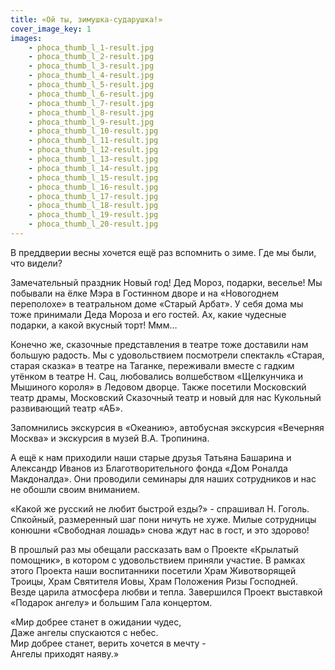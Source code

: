 ```yaml
---
title: «Ой ты, зимушка-сударушка!»
cover_image_key: 1
images:
    - phoca_thumb_l_1-result.jpg
    - phoca_thumb_l_2-result.jpg
    - phoca_thumb_l_3-result.jpg
    - phoca_thumb_l_4-result.jpg
    - phoca_thumb_l_5-result.jpg
    - phoca_thumb_l_6-result.jpg
    - phoca_thumb_l_7-result.jpg
    - phoca_thumb_l_8-result.jpg
    - phoca_thumb_l_9-result.jpg
    - phoca_thumb_l_10-result.jpg
    - phoca_thumb_l_11-result.jpg
    - phoca_thumb_l_12-result.jpg
    - phoca_thumb_l_13-result.jpg
    - phoca_thumb_l_14-result.jpg
    - phoca_thumb_l_15-result.jpg
    - phoca_thumb_l_16-result.jpg
    - phoca_thumb_l_17-result.jpg
    - phoca_thumb_l_18-result.jpg
    - phoca_thumb_l_19-result.jpg
    - phoca_thumb_l_20-result.jpg
---
```


В преддверии весны хочется ещё раз вспомнить о зиме. Где мы были, что видели?

Замечательный праздник Новый год! Дед Мороз, подарки, веселье! Мы побывали на ёлке Мэра в Гостинном дворе и на «Новогоднем переполохе» в театральном доме «Старый Арбат». У себя дома мы тоже принимали Деда Мороза и его гостей. Ах, какие чудесные подарки, а какой вкусный торт! Ммм…

<!--more-->
Конечно же, сказочные представления в театре тоже доставили нам большую радость. Мы с удовольствием посмотрели спектакль «Старая, старая сказка» в театре на Таганке, переживали вместе с гадким утёнком в театре Н. Сац, любовались волшебством «Щелкунчика и Мышиного короля» в Ледовом дворце. Также посетили Московский театр драмы, Московский Сказочный театр и новый для нас Кукольный развивающий театр «АБ».

Запомнились экскурсия в «Океанию», автобусная экскурсия «Вечерняя Москва» и экскурсия в музей В.А. Тропинина.

А ещё к нам приходили наши старые друзья Татьяна Башарина и Александр Иванов из Благотворительного фонда «Дом Роналда Макдоналда». Они проводили семинары для наших сотрудников и нас не обошли своим вниманием.

«Какой же русский не любит быстрой езды?» - спрашивал Н. Гоголь. Спкойный, размеренный шаг пони ничуть не хуже. Милые сотрудницы конюшни «Свободная лошадь» снова ждут нас в гост, и это здорово!

В прошлый раз мы обещали рассказать вам о Проекте «Крылатый помощник», в котором с удовольствием приняли участие. В рамках этого Проекта наши воспитанники посетили Храм Животворящей Троицы, Храм Святителя Иовы, Храм Положения Ризы Господней. Везде царила атмосфера любви и тепла. Завершился Проект выставкой «Подарок ангелу» и большим Гала концертом.

«Мир добрее станет в ожидании чудес,  
Даже ангелы спускаются с небес.  
Мир добрее станет, верить хочется в мечту -  
Ангелы приходят наяву.»
